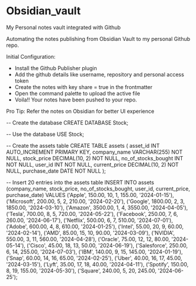 # Obsidian_vault
My Personal notes vault integrated with Github

Automating the notes publishing from Obsidian Vault to my personal Github repo.

Initial Configuration:
- Install the Github Publisher plugin
- Add the github details like username, repository and personal access token
- Create the notes with key share = true in the frontmatter
- Open the command palette to upload the active file
- Voila!! Your notes have been pushed to your repo.

Pro Tip: Refer the notes on Obsidian for better UI experience

-- Create the database
CREATE DATABASE Stock;

-- Use the database
USE Stock;

-- Create the assets table
CREATE TABLE assets (
    asset_id INT AUTO_INCREMENT PRIMARY KEY,
    company_name VARCHAR(255) NOT NULL,
    stock_price DECIMAL(10, 2) NOT NULL,
    no_of_stocks_bought INT NOT NULL,
    user_id INT NOT NULL,
    current_price DECIMAL(10, 2) NOT NULL,
    purchase_date DATE NOT NULL
);

-- Insert 20 entries into the assets table
INSERT INTO assets (company_name, stock_price, no_of_stocks_bought, user_id, current_price, purchase_date) VALUES
('Apple', 150.00, 10, 1, 155.00, '2024-01-15'),
('Microsoft', 200.00, 5, 2, 210.00, '2024-02-20'),
('Google', 1800.00, 2, 3, 1850.00, '2024-03-10'),
('Amazon', 3500.00, 1, 4, 3550.00, '2024-04-05'),
('Tesla', 700.00, 8, 5, 720.00, '2024-05-22'),
('Facebook', 250.00, 7, 6, 260.00, '2024-06-17'),
('Netflix', 500.00, 6, 7, 510.00, '2024-07-01'),
('Adobe', 600.00, 4, 8, 610.00, '2024-01-25'),
('Intel', 55.00, 20, 9, 60.00, '2024-02-14'),
('AMD', 85.00, 15, 10, 90.00, '2024-03-09'),
('NVIDIA', 550.00, 3, 11, 560.00, '2024-04-28'),
('Oracle', 75.00, 12, 12, 80.00, '2024-05-14'),
('Cisco', 45.00, 18, 13, 50.00, '2024-06-19'),
('Salesforce', 250.00, 6, 14, 255.00, '2024-07-03'),
('IBM', 140.00, 9, 15, 145.00, '2024-01-19'),
('Snap', 60.00, 14, 16, 65.00, '2024-02-25'),
('Uber', 40.00, 16, 17, 45.00, '2024-03-15'),
('Lyft', 35.00, 17, 18, 40.00, '2024-04-11'),
('Spotify', 150.00, 8, 19, 155.00, '2024-05-30'),
('Square', 240.00, 5, 20, 245.00, '2024-06-25');
